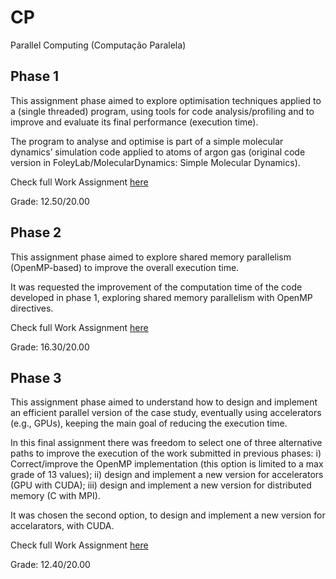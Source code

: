 # CP
Parallel Computing (Computação Paralela)

## Phase 1
This assignment phase aimed to explore optimisation techniques applied to a (single threaded) program, using tools for code analysis/profiling and to improve and evaluate its final performance (execution time).

The program to analyse and optimise is part of a simple molecular dynamics’ simulation code applied to atoms of argon gas (original code version in FoleyLab/MolecularDynamics: Simple Molecular Dynamics).

Check full Work Assignment [here](Project1/WA1_23-24.pdf)

Grade: 12.50/20.00

## Phase 2
This assignment phase aimed to explore shared memory parallelism (OpenMP-based) to improve the overall execution time.

It was requested the improvement of the computation time of the code developed in phase 1, exploring shared memory parallelism with OpenMP directives. 

Check full Work Assignment [here](Project2/WA2_23-24.pdf)

Grade: 16.30/20.00

## Phase 3
This assignment phase aimed to understand how to design and implement an efficient parallel version of the case study, eventually using accelerators (e.g., GPUs), keeping the main goal of reducing the execution time.

In this final assignment there was freedom to select one of three alternative paths to improve the execution of the work submitted in previous phases: i) Correct/improve the OpenMP implementation (this option is limited to a max grade of 13 values); ii) design and implement a new version for accelerators (GPU with CUDA); iii) design and implement a new version for distributed memory (C with MPI).

It was chosen the second option, to design and implement a new version for accelarators, with CUDA.

Check full Work Assignment [here](Project3/WA3_23-24.pdf)

Grade: 12.40/20.00
